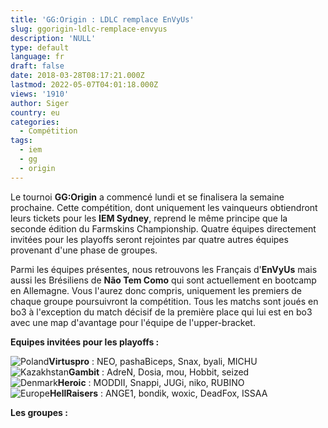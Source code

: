 ```yaml
---
title: 'GG:Origin : LDLC remplace EnVyUs'
slug: ggorigin-ldlc-remplace-envyus
description: 'NULL'
type: default
language: fr
draft: false
date: 2018-03-28T08:17:21.000Z
lastmod: 2022-05-07T04:01:18.000Z
views: '1910'
author: Siger
country: eu
categories:
  - Compétition
tags:
  - iem
  - gg
  - origin
---
```

Le tournoi **GG:Origin** a commencé lundi et se finalisera la semaine prochaine. Cette compétition, dont uniquement les vainqueurs obtiendront leurs tickets pour les **IEM Sydney**, reprend le même principe que la seconde édition du Farmskins Championship. Quatre équipes directement invitées pour les playoffs seront rejointes par quatre autres équipes provenant d'une phase de groupes.  
  
Parmi les équipes présentes, nous retrouvons les Français d'**EnVyUs** mais aussi les Brésiliens de **Não Tem Como** qui sont actuellement en bootcamp en Allemagne. Vous l'aurez donc compris, uniquement les premiers de chaque groupe poursuivront la compétition. Tous les matchs sont joués en bo3 à l'exception du match décisif de la première place qui lui est en bo3 avec une map d'avantage pour l'équipe de l'upper-bracket.  
  
**Equipes invitées pour les playoffs :**

![Poland](/images/countries/pl.svg)⁠**Virtuspro** : NEO, pashaBiceps, Snax, byali, MICHU  
![Kazakhstan](/images/countries/kz.svg)⁠**Gambit** : AdreN, Dosia, mou, Hobbit, seized  
![Denmark](/images/countries/dk.svg)⁠**Heroic** : MODDII, Snappi, JUGi, niko, RUBINO  
![Europe](/images/countries/eu.svg)⁠**HellRaisers** : ANGE1, bondik, woxic, DeadFox, ISSAA

**Les groupes :** 
  
  
